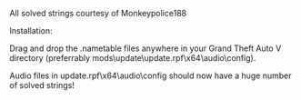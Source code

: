 All solved strings courtesy of Monkeypolice188

Installation:

Drag and drop the .nametable files anywhere in your Grand Theft Auto V directory (preferrably mods\update\update.rpf\x64\audio\config). 

Audio files in update.rpf\x64\audio\config should now have a huge number of solved strings!